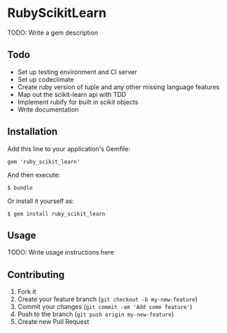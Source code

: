 # RubyScikitLearn

TODO: Write a gem description

## Todo

* Set up testing environment and CI server
* Set up codeclimate
* Create ruby version of tuple and any other missing language features
* Map out the scikit-learn api with TDD
* Implement rubify for built in scikit objects
* Write documentation

## Installation

Add this line to your application's Gemfile:

    gem 'ruby_scikit_learn'

And then execute:

    $ bundle

Or install it yourself as:

    $ gem install ruby_scikit_learn

## Usage

TODO: Write usage instructions here

## Contributing

1. Fork it
2. Create your feature branch (`git checkout -b my-new-feature`)
3. Commit your changes (`git commit -am 'Add some feature'`)
4. Push to the branch (`git push origin my-new-feature`)
5. Create new Pull Request
